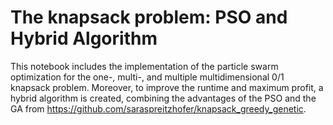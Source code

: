 # The knapsack problem: PSO and Hybrid Algorithm

This notebook includes the implementation of the particle swarm optimization for the one-, multi-, and multiple multidimensional 0/1 knapsack problem. Moreover, to improve the runtime and maximum profit, a hybrid algorithm is created, combining the advantages of the PSO and the GA from https://github.com/saraspreitzhofer/knapsack_greedy_genetic.